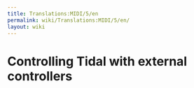 ```yaml
---
title: Translations:MIDI/5/en
permalink: wiki/Translations:MIDI/5/en/
layout: wiki
---
```


# Controlling Tidal with external controllers

